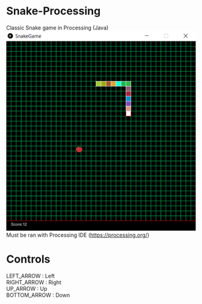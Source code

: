 # Snake-Processing
Classic Snake game in Processing (Java)
![Screenshot](screenshot.PNG)
Must be ran with Processing IDE (https://processing.org/)   

Controls
========
LEFT_ARROW : Left    
RIGHT_ARROW : Right    
UP_ARROW : Up    
BOTTOM_ARROW : Down    

